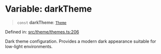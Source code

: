 # Variable: darkTheme

> `const` **darkTheme**: [`Theme`](../../types/interfaces/Theme.md)

Defined in: [src/theme/themes.ts:206](https://github.com/Nick2bad4u/Uptime-Watcher/blob/2a45eeb1723f8f7089001af2c92aa07d82dfe7e4/src/theme/themes.ts#L206)

Dark theme configuration.
Provides a modern dark appearance suitable for low-light environments.
